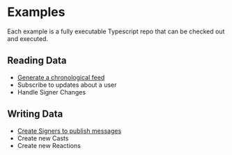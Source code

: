 # Examples

Each example is a fully executable Typescript repo that can be checked out and executed.

## Reading Data

- [Generate a chronological feed](./feed/)
- Subscribe to updates about a user
- Handle Signer Changes

## Writing Data

- [Create Signers to publish messages](./write-signer.md)
- Create new Casts
- Create new Reactions
